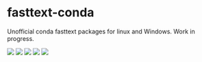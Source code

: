 # fasttext-conda
Unofficial conda fasttext packages for linux and Windows. Work in progress.


![](https://anaconda.org/mbednarski/fasttext/badges/version.svg)
![](https://anaconda.org/mbednarski/fasttext/badges/latest_release_date.svg)
![](https://anaconda.org/mbednarski/fasttext/badges/latest_release_relative_date.svg)
![](https://anaconda.org/mbednarski/fasttext/badges/platforms.svg)
![](https://anaconda.org/mbednarski/fasttext/badges/installer/conda.svg)

